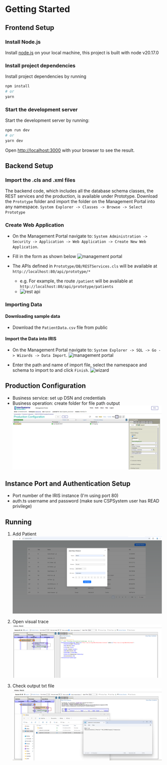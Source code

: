 # Getting Started

## Frontend Setup

### Install Node.js

Install [node.js](https://nodejs.org/en/download/package-manager) on your local machine, this project is built with node v20.17.0

### Install project dependencies

Install project dependencies by running

```bash
npm install
# or
yarn
```

### Start the development server

Start the development server by running:

```bash
npm run dev
# or
yarn dev
```

Open [http://localhost:3000](http://localhost:3000) with your browser to see the result.

## Backend Setup

### Import the .cls and .xml files

The backend code, which includes all the database schema classes, the REST services and the
production, is available under Prototype.
Download the `Prototype` folder and import the folder on the Management Portal into any namespace. `System Explorer -> Classes -> Browse -> Select Prototype`

### Create Web Application

- On the Management Portal navigate to: `System Administration -> Security -> Application -> Web Application -> Create New Web Application`.

- Fill in the form as shown below
![management portal](/public/management_portal.png)

- The APIs defined in `Prototype/DB/RESTServices.cls` will be available at `http://localhost:80/api/prototype/*`
  - e.g. For example, the route `/patient` will be available at `http://localhost:80/api/prototype/patients`
  - ![rest api](/public/restservices.png)

### Importing Data

#### Downloading sample data

- Download the `PatientData.csv` file from public

#### Import the Data into IRIS

- On the Management Portal navigate to: `System Explorer -> SQL -> Go -> Wizards -> Data Import`.
![management portal](/public/NavigatingManagementPortal.png)

- Enter the path and name of import file, select the namespace and schema to import to and click `Finish`.
![wizard](/public/Wizard.png)

## Production Configuration

- Business service: set up DSN and credentials
- Business operation: create folder for file path output
![production](/public/production.png)

## Instance Port and Authentication Setup
- Port number of the IRIS instance (I'm using port 80)
- auth.ts username and password (make sure CSPSystem user has READ privilege)

## Running
1. Add Patient
 ![addpatient](/public/addpatient.png) 

2. Open visual trace
![visualtrace](/public/visualtrace.png)   

3. Check output txt file
![output](/public/output.png)
